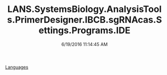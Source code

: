 ﻿---
title: LANS.SystemsBiology.AnalysisTools.PrimerDesigner.IBCB.sgRNAcas.Settings.Programs.IDE
date: 6/19/2016 11:14:45 AM
---

[Languages](T-LANS.SystemsBiology.AnalysisTools.PrimerDesigner.IBCB.sgRNAcas.Settings.Programs.IDE.Languages.html)
